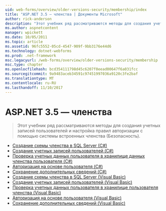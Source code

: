 ```yaml
---
uid: web-forms/overview/older-versions-security/membership/index
title: "ASP.NET 3.5 — членства | Документы Microsoft"
author: rick-anderson
description: "Этот учебник ряд рассматриваются методы для создания учетных записей пользователей и настройка правил авторизации с помощью системы встроенных членства (Безопасность)."
ms.author: aspnetcontent
manager: wpickett
ms.date: 10/05/2011
ms.topic: article
ms.assetid: 96fc5552-05cd-4547-909f-9bb3176e44d6
ms.technology: dotnet-webforms
ms.prod: .net-framework
msc.legacyurl: /web-forms/overview/older-versions-security/membership
msc.type: chapter
ms.openlocfilehash: bcd354111798d45c6207f0eead00647f6a031fcc
ms.sourcegitcommit: 9a9483aceb34591c97451997036a9120c3fe2baf
ms.translationtype: MT
ms.contentlocale: ru-RU
ms.lasthandoff: 11/10/2017
---
```

<a name="aspnet-35---membership"></a>ASP.NET 3.5 — членства
====================
> Этот учебник ряд рассматриваются методы для создания учетных записей пользователей и настройка правил авторизации с помощью системы встроенных членства (Безопасность).


- [Создание схемы членства в SQL Server (C#)](creating-the-membership-schema-in-sql-server-cs.md)
- [Создание учетных записей пользователей (C#)](creating-user-accounts-cs.md)
- [Проверка учетных данных пользователя в хранилище данных членства пользователя (C#)](validating-user-credentials-against-the-membership-user-store-cs.md)
- [Авторизация на основе пользователя (C#)](user-based-authorization-cs.md)
- [Сохранение дополнительных сведений (C#)](storing-additional-user-information-cs.md)
- [Создание схемы членства в SQL Server (Visual Basic)](creating-the-membership-schema-in-sql-server-vb.md)
- [Создание учетных записей пользователей (Visual Basic)](creating-user-accounts-vb.md)
- [Проверка учетных данных пользователя в хранилище пользователя членства (Visual Basic)](validating-user-credentials-against-the-membership-user-store-vb.md)
- [Авторизация на основе пользователя (Visual Basic)](user-based-authorization-vb.md)
- [Сохранение дополнительных сведений (Visual Basic)](storing-additional-user-information-vb.md)
